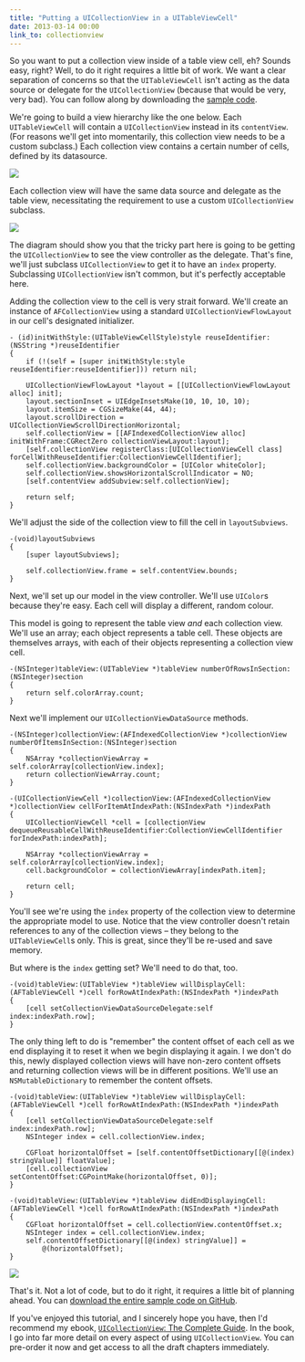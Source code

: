 ```yaml
---
title: "Putting a UICollectionView in a UITableViewCell"
date: 2013-03-14 00:00
link_to: collectionview
---
```


<import><p>So you want to put a collection view inside of a table view cell, eh? Sounds easy, right? Well, to do it right requires a little bit of work. We want a clear separation of concerns so that the <code>UITableViewCell</code> isn't acting as the data source or delegate for the <code>UICollectionView</code> (because that would be very, very bad). You can follow along by downloading the <a href="https://github.com/AshFurrow/AFTabledCollectionView">sample code</a>.</p>

<p>We're going to build a view hierarchy like the one below. Each <code>UITableViewCell</code> will contain a <code>UICollectionView</code> instead in its <code>contentView</code>. (For reasons we'll get into momentarily, this collection view needs to be a custom subclass.) Each collection view contains a certain number of cells, defined by its datasource. </p>
<img src="/img/import/blog/putting-a-uicollectionview-in-a-uitableviewcell/AFE11F3C86B04CDF9EDB1F080C6668EB.png" class="img-responsive"><p>Each collection view will have the same data source and delegate as the table view, necessitating the requirement to use a custom <code>UICollectionView</code> subclass. </p>
<img src="/img/import/blog/putting-a-uicollectionview-in-a-uitableviewcell/E26436B73EEE4D06A38646AEDAFC9692.png" class="img-responsive"><p>The diagram should show you that the tricky part here is going to be getting the <code>UICollectionView</code> to see the view controller as the delegate. That's fine, we'll just subclass <code>UICollectionView</code> to get it to have an <code>index</code> property. Subclassing <code>UICollectionView</code> isn't common, but it's perfectly acceptable here.</p>

<p>Adding the collection view to the cell is very strait forward. We'll create an instance of <code>AFCollectionView</code> using a standard <code>UICollectionViewFlowLayout</code> in our cell's designated initializer. </p>

<pre><code>- (id)initWithStyle:(UITableViewCellStyle)style reuseIdentifier:(NSString *)reuseIdentifier
{
    if (!(self = [super initWithStyle:style reuseIdentifier:reuseIdentifier])) return nil;

    UICollectionViewFlowLayout *layout = [[UICollectionViewFlowLayout alloc] init];
    layout.sectionInset = UIEdgeInsetsMake(10, 10, 10, 10);
    layout.itemSize = CGSizeMake(44, 44);
    layout.scrollDirection = UICollectionViewScrollDirectionHorizontal;
    self.collectionView = [[AFIndexedCollectionView alloc] initWithFrame:CGRectZero collectionViewLayout:layout];
    [self.collectionView registerClass:[UICollectionViewCell class] forCellWithReuseIdentifier:CollectionViewCellIdentifier];
    self.collectionView.backgroundColor = [UIColor whiteColor];
    self.collectionView.showsHorizontalScrollIndicator = NO;
    [self.contentView addSubview:self.collectionView];

    return self;
}
</code></pre>

<p>We'll adjust the side of the collection view to fill the cell in <code>layoutSubviews</code>. </p>

<pre><code>-(void)layoutSubviews
{
    [super layoutSubviews];

    self.collectionView.frame = self.contentView.bounds;
}
</code></pre>

<p>Next, we'll set up our model in the view controller. We'll use <code>UIColor</code>s because they're easy. Each cell will display a different, random colour. </p>

<p>This model is going to represent the table view <em>and</em> each collection view. We'll use an array; each object represents a table cell. These objects are themselves arrays, with each of their objects representing a collection view cell.</p>

<pre><code>-(NSInteger)tableView:(UITableView *)tableView numberOfRowsInSection:(NSInteger)section
{
    return self.colorArray.count;
}
</code></pre>

<p>Next we'll implement our <code>UICollectionViewDataSource</code> methods.</p>

<pre><code>-(NSInteger)collectionView:(AFIndexedCollectionView *)collectionView numberOfItemsInSection:(NSInteger)section
{
    NSArray *collectionViewArray = self.colorArray[collectionView.index];
    return collectionViewArray.count;
}

-(UICollectionViewCell *)collectionView:(AFIndexedCollectionView *)collectionView cellForItemAtIndexPath:(NSIndexPath *)indexPath
{    
    UICollectionViewCell *cell = [collectionView dequeueReusableCellWithReuseIdentifier:CollectionViewCellIdentifier forIndexPath:indexPath];

    NSArray *collectionViewArray = self.colorArray[collectionView.index];
    cell.backgroundColor = collectionViewArray[indexPath.item];

    return cell;
}
</code></pre>

<p>You'll see we're using the <code>index</code> property of the collection view to determine the appropriate model to use. Notice that the view controller doesn't retain references to any of the collection views – they belong to the <code>UITableViewCell</code>s only. This is great, since they'll be re-used and save memory.</p>

<p>But where is the <code>index</code> getting set? We'll need to do that, too.</p>

<pre><code>-(void)tableView:(UITableView *)tableView willDisplayCell:(AFTableViewCell *)cell forRowAtIndexPath:(NSIndexPath *)indexPath
{
    [cell setCollectionViewDataSourceDelegate:self index:indexPath.row];
}
</code></pre>

<p>The only thing left to do is "remember" the content offset of each cell as we end displaying it to reset it when we begin displaying it again. I we don't do this, newly displayed collection views will have non-zero content offsets and returning collection views will be in different positions. We'll use an <code>NSMutableDictionary</code> to remember the content offsets.</p>

<pre><code>-(void)tableView:(UITableView *)tableView willDisplayCell:(AFTableViewCell *)cell forRowAtIndexPath:(NSIndexPath *)indexPath
{
    [cell setCollectionViewDataSourceDelegate:self index:indexPath.row];
    NSInteger index = cell.collectionView.index;

    CGFloat horizontalOffset = [self.contentOffsetDictionary[[@(index) stringValue]] floatValue];
    [cell.collectionView setContentOffset:CGPointMake(horizontalOffset, 0)];
}

-(void)tableView:(UITableView *)tableView didEndDisplayingCell:(AFTableViewCell *)cell forRowAtIndexPath:(NSIndexPath *)indexPath
{
    CGFloat horizontalOffset = cell.collectionView.contentOffset.x;
    NSInteger index = cell.collectionView.index;
    self.contentOffsetDictionary[[@(index) stringValue]] = 
        @(horizontalOffset);
}
</code></pre>
<img src="/img/import/blog/putting-a-uicollectionview-in-a-uitableviewcell/1DA58865F87F4E9696A16088F491E04D.png" class="img-responsive"><p>That's it. Not a lot of code, but to do it right, it requires a little bit of planning ahead. You can <a href="https://github.com/AshFurrow/AFTabledCollectionView">download the entire sample code on GitHub</a>.</p>

<p>If you've enjoyed this tutorial, and I sincerely hope you have, then I'd recommend my ebook, <a href="http://click.linksynergy.com/fs-bin/click?id=3JVIZPzOhac&amp;subid=&amp;offerid=145238.1&amp;type=10&amp;tmpid=3559&amp;RD_PARM1=http%253A%252F%252Fwww.informit.com%252Fstore%252Fios-uicollectionview-the-complete-guide-9780133410945"><code>UICollectionView</code>: The Complete Guide</a>. In the book, I go into far more detail on every aspect of using <code>UICollectionView</code>. You can pre-order it now and get access to all the draft chapters immediately. </p></import>

<!-- more -->


